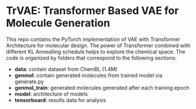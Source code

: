 # TrVAE: Transformer Based VAE for Molecule Generation

This repo contains the PyTorch implementation of VAE with Transformer Architecture for molecular design. The power of Transformer combined with different KL Annealling schedule helps to explore the chemical space. The code is organized by folders that correspond to the following sections: 
- **data**: contain dataset from ChemBL (1.4M)
- **genmol**: contain generated molecules from trained model via generate.py
- **genmol_train**: generated molecules generated after each training epoch
- **model**: architecture of models
- **tensorboard**: results data for analysis
